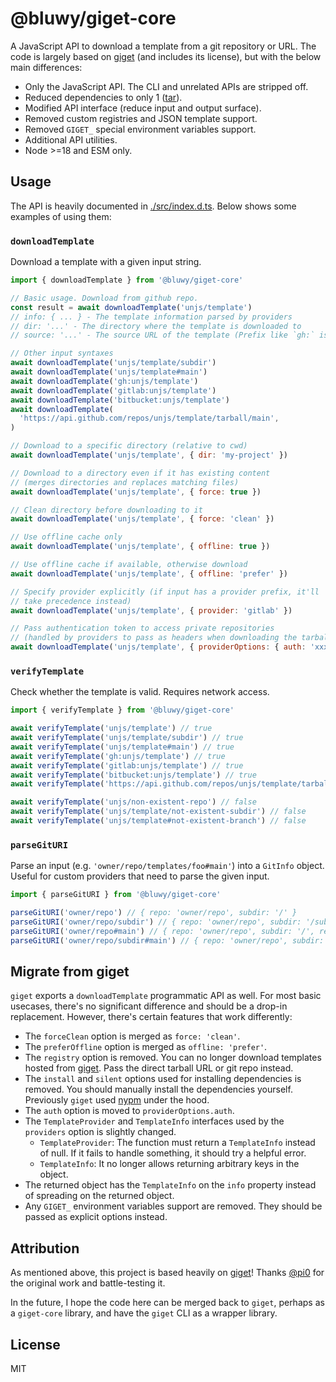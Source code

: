 # @bluwy/giget-core

A JavaScript API to download a template from a git repository or URL. The code is largely based on [giget](https://github.com/unjs/giget) (and includes its license), but with the below main differences:

- Only the JavaScript API. The CLI and unrelated APIs are stripped off.
- Reduced dependencies to only 1 ([tar](https://github.com/isaacs/node-tar)).
- Modified API interface (reduce input and output surface).
- Removed custom registries and JSON template support.
- Removed `GIGET_` special environment variables support.
- Additional API utilities.
- Node >=18 and ESM only.

## Usage

The API is heavily documented in [./src/index.d.ts](./src/index.d.ts). Below shows some examples of using them:

### `downloadTemplate`

Download a template with a given input string.

```js
import { downloadTemplate } from '@bluwy/giget-core'

// Basic usage. Download from github repo.
const result = await downloadTemplate('unjs/template')
// info: { ... } - The template information parsed by providers
// dir: '...' - The directory where the template is downloaded to
// source: '...' - The source URL of the template (Prefix like `gh:` is stripped)

// Other input syntaxes
await downloadTemplate('unjs/template/subdir')
await downloadTemplate('unjs/template#main')
await downloadTemplate('gh:unjs/template')
await downloadTemplate('gitlab:unjs/template')
await downloadTemplate('bitbucket:unjs/template')
await downloadTemplate(
  'https://api.github.com/repos/unjs/template/tarball/main',
)

// Download to a specific directory (relative to cwd)
await downloadTemplate('unjs/template', { dir: 'my-project' })

// Download to a directory even if it has existing content
// (merges directories and replaces matching files)
await downloadTemplate('unjs/template', { force: true })

// Clean directory before downloading to it
await downloadTemplate('unjs/template', { force: 'clean' })

// Use offline cache only
await downloadTemplate('unjs/template', { offline: true })

// Use offline cache if available, otherwise download
await downloadTemplate('unjs/template', { offline: 'prefer' })

// Specify provider explicitly (if input has a provider prefix, it'll
// take precedence instead)
await downloadTemplate('unjs/template', { provider: 'gitlab' })

// Pass authentication token to access private repositories
// (handled by providers to pass as headers when downloading the tarball)
await downloadTemplate('unjs/template', { providerOptions: { auth: 'xxx' } })
```

### `verifyTemplate`

Check whether the template is valid. Requires network access.

```js
import { verifyTemplate } from '@bluwy/giget-core'

await verifyTemplate('unjs/template') // true
await verifyTemplate('unjs/template/subdir') // true
await verifyTemplate('unjs/template#main') // true
await verifyTemplate('gh:unjs/template') // true
await verifyTemplate('gitlab:unjs/template') // true
await verifyTemplate('bitbucket:unjs/template') // true
await verifyTemplate('https://api.github.com/repos/unjs/template/tarball/main') // true

await verifyTemplate('unjs/non-existent-repo') // false
await verifyTemplate('unjs/template/not-existent-subdir') // false
await verifyTemplate('unjs/template#not-existent-branch') // false
```

### `parseGitURI`

Parse an input (e.g. `'owner/repo/templates/foo#main'`) into a `GitInfo` object. Useful for custom providers that need to parse the given input.

```js
import { parseGitURI } from '@bluwy/giget-core'

parseGitURI('owner/repo') // { repo: 'owner/repo', subdir: '/' }
parseGitURI('owner/repo/subdir') // { repo: 'owner/repo', subdir: '/subdir' }
parseGitURI('owner/repo#main') // { repo: 'owner/repo', subdir: '/', ref: 'main' }
parseGitURI('owner/repo/subdir#main') // { repo: 'owner/repo', subdir: '/subdir', ref: 'main' }
```

## Migrate from giget

`giget` exports a `downloadTemplate` programmatic API as well. For most basic usecases, there's no significant difference and should be a drop-in replacement. However, there's certain features that work differently:

- The `forceClean` option is merged as `force: 'clean'`.
- The `preferOffline` option is merged as `offline: 'prefer'`.
- The `registry` option is removed. You can no longer download templates hosted from [giget](https://github.com/unjs/giget/tree/main/templates). Pass the direct tarball URL or git repo instead.
- The `install` and `silent` options used for installing dependencies is removed. You should manually install the dependencies yourself. Previously `giget` used [nypm](https://github.com/unjs/nypm) under the hood.
- The `auth` option is moved to `providerOptions.auth`.
- The `TemplateProvider` and `TemplateInfo` interfaces used by the `providers` option is slightly changed.
  - `TemplateProvider`: The function must return a `TemplateInfo` instead of null. If it fails to handle something, it should try a helpful error.
  - `TemplateInfo`: It no longer allows returning arbitrary keys in the object.
- The returned object has the `TemplateInfo` on the `info` property instead of spreading on the returned object.
- Any `GIGET_` environment variables support are removed. They should be passed as explicit options instead.

## Attribution

As mentioned above, this project is based heavily on [giget](https://github.com/unjs/giget)! Thanks [@pi0](https://github.com/pi0) for the original work and battle-testing it.

In the future, I hope the code here can be merged back to `giget`, perhaps as a `giget-core` library, and have the `giget` CLI as a wrapper library.

## License

MIT
